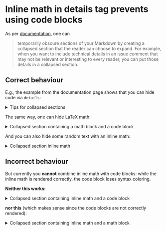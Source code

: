 # Inline math in details tag prevents using code blocks

As per [documentation](https://docs.github.com/en/get-started/writing-on-github/working-with-advanced-formatting/organizing-information-with-collapsed-sections), one can
>  temporarily obscure sections of your Markdown by creating a collapsed section that the reader can choose to expand. For example, when you want to include technical details in an issue comment that may not be relevant or interesting to every reader, you can put those details in a collapsed section.



## Correct behaviour
E.g., the example from the documentation page shows that you can hide code via `details`:

<details>

<summary>Tips for collapsed sections</summary>

### You can add a header

You can add text within a collapsed section. 

You can add an image or a code block, too.

```ruby
   puts "Hello World"
```

</details>

The same way, one can hide LaTeX math:


<details>

<summary>Collapsed section containing a math block and a code block</summary>

```math
x^2 + y^2 + z^2 = 1
```

```cpp
#include <iostream>

int main() {
    std::cout << "Hello World!";
    return 0;
}
```

</details>


And you can also hide some random text with an inline math:

<details>

<summary>Collapsed section inline math</summary>

 Lorem ipsum dolor $x=y$ sit amet, consectetur adipiscing elit. Nulla consequat non dolor non ultricies. Vestibulum aliquet viverra dolor. Ut tempus, odio ac semper venenatis, nulla mi lacinia justo, nec venenatis est mi ac diam. Sed lacus ligula, efficitur sit amet pulvinar in, fringilla sed justo. Nullam tincidunt lacinia massa, nec fermentum leo venenatis sit amet. Vestibulum ac ipsum in sapien fermentum varius eget sit amet nulla. Ut fringilla vulputate sapien et cursus. Maecenas ac risus elementum, dapibus libero ac, molestie quam. Morbi mollis arcu quis scelerisque lobortis. Sed tempus dictum volutpat. In venenatis mauris in nisl sodales, sit amet dapibus lacus pretium. $e^{i\pi}$

</details>

## Incorrect behaviour
But currently you **cannot** combine inline math with code blocks: while the inline math is rendered correctly, the code block loses syntax coloring.

**Neither this works:**

<details>
  
<summary>Collapsed section containing inline math and a code block</summary>

I think that $x+y=0$.

```cpp
#include <iostream>

int main() {
    std::cout << "Hello World!";
    return 0;
}
```

</details>

**nor this** (which makes sense since the code blocks are not correctly rendered):

<details>
  
<summary>Collapsed section containing inline math and a math block</summary>

I think that $x+y=0$.

```math
x^2 + y^2 + z^2 = 1
```


</details>


